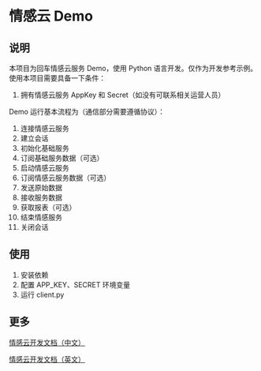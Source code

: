 # 情感云 Demo

## 说明

本项目为回车情感云服务 Demo，使用 Python 语言开发。仅作为开发参考示例。
使用本项目需要具备一下条件：

1. 拥有情感云服务 AppKey 和 Secret（如没有可联系相关运营人员）

Demo 运行基本流程为（通信部分需要遵循协议）：

1. 连接情感云服务
2. 建立会话
3. 初始化基础服务
4. 订阅基础服务数据（可选）
5. 启动情感云服务
6. 订阅情感云服务数据（可选）
7. 发送原始数据
8. 接收服务数据
9. 获取报表（可选）
10. 结束情感服务
11. 关闭会话

## 使用

1. 安装依赖
2. 配置 APP_KEY、SECRET 环境变量
3. 运行 client.py

## 更多

[情感云开发文档（中文）](https://docs.affectivecloud.cn/)

[情感云开发文档（英文）](https://docs.affectivecloud.com/)
